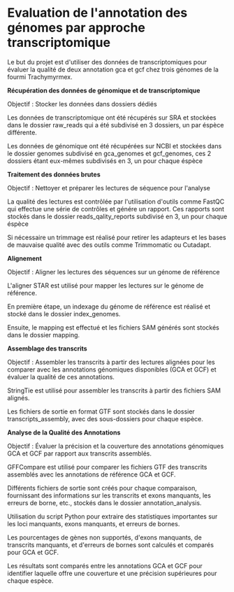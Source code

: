 # Evaluation de l'annotation des génomes par approche transcriptomique

Le but du projet est d'utiliser des données de transcriptomiques pour évaluer la qualité de deux annotation gca et gcf chez trois génomes de la fourmi Trachymyrmex.

**Récupération des données de génomique et de transcriptomique**

Objectif : Stocker les données dans dossiers dédiés


Les données de transcriptomique ont été récupérés sur SRA et stockées dans le dossier raw_reads qui a été subdivisé en 3 dossiers, un par éspèce différente.

Les données de génomique ont été récupérées sur NCBI et stockées dans le dossier genomes subdivisé en gca_genomes et gcf_genomes, ces 2 dossiers étant eux-mêmes subdivisés en 3, un pour chaque éspèce

**Traitement des données brutes**

Objectif : Nettoyer et préparer les lectures de séquence pour l'analyse


La qualité des lectures est contrôlée par l'utilisation d'outils comme FastQC qui effectue une série de contrôles et génére un rapport. Ces rapports sont stockés dans le dossier reads_qality_reports subdivisé en 3, un pour chaque éspèce

Si nécessaire un trimmage est réalisé pour retirer les adapteurs et les bases de mauvaise qualité avec des outils comme Trimmomatic ou Cutadapt.

**Alignement**

Objectif : Aligner les lectures des séquences sur un génome de référence

L'aligner STAR est utilisé pour mapper les lectures sur le génome de référence.

En première étape, un indexage du génome de référence est réalisé et stocké dans le dossier index_genomes.

Ensuite, le mapping est effectué et les fichiers SAM générés sont stockés dans le dossier mapping.


**Assemblage des transcrits**

Objectif : Assembler les transcrits à partir des lectures alignées pour les comparer avec les annotations génomiques disponibles (GCA et GCF) et évaluer la qualité de ces annotations.

StringTie est utilisé pour assembler les transcrits à partir des fichiers SAM alignés.

Les fichiers de sortie en format GTF sont stockés dans le dossier transcripts_assembly, avec des sous-dossiers pour chaque espèce.


**Analyse de la Qualité des Annotations**

Objectif : Évaluer la précision et la couverture des annotations génomiques GCA et GCF par rapport aux transcrits assemblés.

GFFCompare est utilisé pour comparer les fichiers GTF des transcrits assemblés avec les annotations de référence GCA et GCF.

Différents fichiers de sortie sont créés pour chaque comparaison, fournissant des informations sur les transcrits et exons manquants, les erreurs de borne, etc., stockés dans le dossier annotation_analysis.

Utilisation du script Python pour extraire des statistiques importantes sur les loci manquants, exons manquants, et erreurs de bornes.

Les pourcentages de gènes non supportés, d'exons manquants, de transcrits manquants, et d'erreurs de bornes sont calculés et comparés pour GCA et GCF.

Les résultats sont comparés entre les annotations GCA et GCF pour identifier laquelle offre une couverture et une précision supérieures pour chaque espèce.

